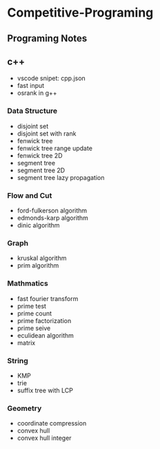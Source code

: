 # Competitive-Programing

## Programing Notes

## c++
- vscode snipet: cpp.json
- fast input
- osrank in g++

### Data Structure
- disjoint set
- disjoint set with rank
- fenwick tree
- fenwick tree range update
- fenwick tree 2D
- segment tree
- segment tree 2D
- segment tree lazy propagation

### Flow and Cut
- ford-fulkerson algorithm
- edmonds-karp algorithm
- dinic algorithm

### Graph
- kruskal algorithm
- prim algorithm

### Mathmatics
- fast fourier transform
- prime test
- prime count
- prime factorization
- prime seive
- eculidean algorithm
- matrix

### String
- KMP
- trie
- suffix tree with LCP

### Geometry
- coordinate compression
- convex hull
- convex hull integer